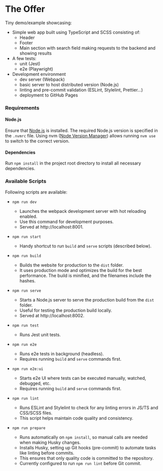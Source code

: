 # The Offer

Tiny demo/example showcasing:
* Simple web app built using TypeScript and SCSS consisting of:
  - Header
  - Footer
  - Main section with search field making requests to the backend and showing results 
* A few tests: 
  - unit (Jest) 
  - e2e (Playwright)
* Development environment 
  - dev server (Webpack)
  - basic server to host distributed version (Node.js) 
  - linting and pre-commit validation (ESLint, Stylelint, Prettier...)
  - deployment to GitHub Pages

### Requirements

#### Node.js

Ensure that [Node.js](https://nodejs.org/) is installed. The required Node.js version is specified in the `.nvmrc` file. Using nvm ([Node Version Manager](https://github.com/nvm-sh/nvm)) allows running `nvm use` to switch to the correct version.

#### Dependencies

Run `npm install` in the project root directory to install all necessary dependencies.

### Available Scripts

Following scripts are available:

* `npm run dev`
  - Launches the webpack development server with hot reloading enabled.
  - Use this command for development purposes.
  - Served at http://localhost:8001.

* `npm run start`
  - Handy shortcut to run `build` and `serve` scripts (described below).

* `npm run build`
  - Builds the website for production to the `dist` folder. 
  - It uses production mode and optimizes the build for the best performance. The build is minified, and the filenames include the hashes.

* `npm run serve`
  - Starts a Node.js server to serve the production build from the `dist` folder. 
  - Useful for testing the production build locally.
  - Served at http://localhost:8002.

* `npm run test`
  - Runs Jest unit tests.

* `npm run e2e`
  - Runs e2e tests in background (headless).
  - Requires running `build` and `serve` commands first.

* `npm run e2e:ui`
  - Starts e2e UI where tests can be executed manually, watched, debugged, etc.
  - Requires running `build` and `serve` commands first.
  
* `npm run lint`
  - Runs ESLint and Stylelint to check for any linting errors in JS/TS and CSS/SCSS files. 
  - This script helps maintain code quality and consistency.

* `npm run prepare`
  - Runs automatically on `npm install`, so manual calls are needed when making Husky changes.
  - Installs Husky, setting up Git hooks (pre-commit) to automate tasks like linting before commits. 
  - This ensures that only quality code is committed to the repository.
  - Currently configured to run `npm run lint` before Git commit.
